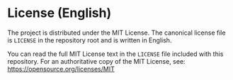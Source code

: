 # License (English)

The project is distributed under the MIT License. The canonical license file is `LICENSE` in the repository root and is written in English.

You can read the full MIT License text in the `LICENSE` file included with this repository. For an authoritative copy of the MIT License, see: https://opensource.org/licenses/MIT
